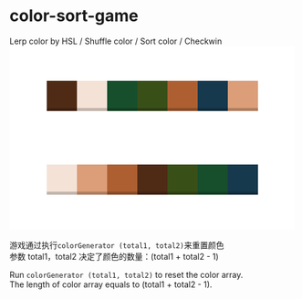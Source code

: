 # color-sort-game
Lerp color by HSL / Shuffle color / Sort color / Checkwin <br>
![demo](./demo.png)


游戏通过执行`colorGenerator (total1, total2)`来重置颜色<br>
参数 total1，total2 决定了颜色的数量：(total1 + total2 - 1)

Run `colorGenerator (total1, total2)` to reset the color array. <br>
The length of color array equals to (total1 + total2 - 1). <br>




